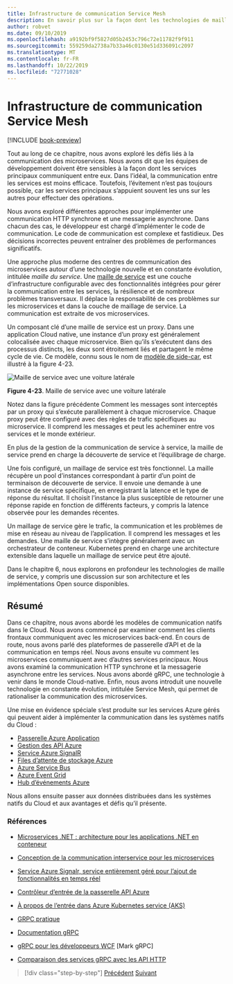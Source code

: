 ```yaml
---
title: Infrastructure de communication Service Mesh
description: En savoir plus sur la façon dont les technologies de maillage de service rationalisent la communication des microservices natives Cloud
author: robvet
ms.date: 09/10/2019
ms.openlocfilehash: a9192bf9f5827d05b2453c796c72e11782f9f911
ms.sourcegitcommit: 559259da2738a7b33a46c0130e51d336091c2097
ms.translationtype: MT
ms.contentlocale: fr-FR
ms.lasthandoff: 10/22/2019
ms.locfileid: "72771028"
---
```

# <a name="service-mesh-communication-infrastructure"></a>Infrastructure de communication Service Mesh

[!INCLUDE [book-preview](../../../includes/book-preview.md)]

Tout au long de ce chapitre, nous avons exploré les défis liés à la communication des microservices. Nous avons dit que les équipes de développement doivent être sensibles à la façon dont les services principaux communiquent entre eux. Dans l’idéal, la communication entre les services est moins efficace. Toutefois, l’évitement n’est pas toujours possible, car les services principaux s’appuient souvent les uns sur les autres pour effectuer des opérations.

Nous avons exploré différentes approches pour implémenter une communication HTTP synchrone et une messagerie asynchrone. Dans chacun des cas, le développeur est chargé d’implémenter le code de communication. Le code de communication est complexe et fastidieux. Des décisions incorrectes peuvent entraîner des problèmes de performances significatifs.

Une approche plus moderne des centres de communication des microservices autour d’une technologie nouvelle et en constante évolution, intitulée *maille du service*. Une [maille de service](https://www.nginx.com/blog/what-is-a-service-mesh/) est une couche d’infrastructure configurable avec des fonctionnalités intégrées pour gérer la communication entre les services, la résilience et de nombreux problèmes transversaux. Il déplace la responsabilité de ces problèmes sur les microservices et dans la couche de maillage de service. La communication est extraite de vos microservices.

Un composant clé d’une maille de service est un proxy. Dans une application Cloud native, une instance d’un proxy est généralement colocalisée avec chaque microservice. Bien qu’ils s’exécutent dans des processus distincts, les deux sont étroitement liés et partagent le même cycle de vie. Ce modèle, connu sous le nom de [modèle de side-car](https://docs.microsoft.com/azure/architecture/patterns/sidecar), est illustré à la figure 4-23.

![Maille de service avec une voiture latérale](./media/service-mesh-with-side-car.png)

**Figure 4-23**. Maille de service avec une voiture latérale

Notez dans la figure précédente Comment les messages sont interceptés par un proxy qui s’exécute parallèlement à chaque microservice. Chaque proxy peut être configuré avec des règles de trafic spécifiques au microservice. Il comprend les messages et peut les acheminer entre vos services et le monde extérieur.

En plus de la gestion de la communication de service à service, la maille de service prend en charge la découverte de service et l’équilibrage de charge.

Une fois configuré, un maillage de service est très fonctionnel. La maille récupère un pool d’instances correspondant à partir d’un point de terminaison de découverte de service. Il envoie une demande à une instance de service spécifique, en enregistrant la latence et le type de réponse du résultat. Il choisit l’instance la plus susceptible de retourner une réponse rapide en fonction de différents facteurs, y compris la latence observée pour les demandes récentes.

Un maillage de service gère le trafic, la communication et les problèmes de mise en réseau au niveau de l’application. Il comprend les messages et les demandes. Une maille de service s’intègre généralement avec un orchestrateur de conteneur. Kubernetes prend en charge une architecture extensible dans laquelle un maillage de service peut être ajouté.

Dans le chapitre 6, nous explorons en profondeur les technologies de maille de service, y compris une discussion sur son architecture et les implémentations Open source disponibles.

## <a name="summary"></a>Résumé

Dans ce chapitre, nous avons abordé les modèles de communication natifs dans le Cloud. Nous avons commencé par examiner comment les clients frontaux communiquent avec les microservices back-end. En cours de route, nous avons parlé des plateformes de passerelle d’API et de la communication en temps réel. Nous avons ensuite vu comment les microservices communiquent avec d’autres services principaux. Nous avons examiné la communication HTTP synchrone et la messagerie asynchrone entre les services. Nous avons abordé gRPC, une technologie à venir dans le monde Cloud-native. Enfin, nous avons introduit une nouvelle technologie en constante évolution, intitulée Service Mesh, qui permet de rationaliser la communication des microservices.

Une mise en évidence spéciale s’est produite sur les services Azure gérés qui peuvent aider à implémenter la communication dans les systèmes natifs du Cloud :

- [Passerelle Azure Application](https://docs.microsoft.com/azure/application-gateway/overview)
- [Gestion des API Azure](https://azure.microsoft.com/services/api-management/)
- [Service Azure SignalR](https://azure.microsoft.com/services/signalr-service/)
- [Files d’attente de stockage Azure](https://docs.microsoft.com/azure/storage/queues/storage-queues-introduction)
- [Azure Service Bus](https://docs.microsoft.com/azure/service-bus-messaging/service-bus-messaging-overview)
- [Azure Event Grid](https://docs.microsoft.com/azure/event-grid/overview)
- [Hub d’événements Azure](https://azure.microsoft.com/services/event-hubs/)

Nous allons ensuite passer aux données distribuées dans les systèmes natifs du Cloud et aux avantages et défis qu’il présente.

### <a name="references"></a>Références

- [Microservices .NET : architecture pour les applications .NET en conteneur](https://dotnet.microsoft.com/download/thank-you/microservices-architecture-ebook)

- [Conception de la communication interservice pour les microservices](https://docs.microsoft.com/azure/architecture/microservices/design/interservice-communication)

- [Service Azure Signalr, service entièrement géré pour l’ajout de fonctionnalités en temps réel](https://azure.microsoft.com/blog/azure-signalr-service-a-fully-managed-service-to-add-real-time-functionality/)

- [Contrôleur d’entrée de la passerelle API Azure](https://azure.github.io/application-gateway-kubernetes-ingress/)

- [À propos de l’entrée dans Azure Kubernetes service (AKS)](https://vincentlauzon.com/2018/10/10/about-ingress-in-azure-kubernetes-service-aks/)

- [GRPC pratique](https://www.worldcat.org/title/practical-grpc/oclc/1042342319)

- [Documentation gRPC](https://grpc.io/docs/guides/)

- [gRPC pour les développeurs WCF](https://bing.com) [Mark gRPC]

- [Comparaison des services gRPC avec les API HTTP](https://docs.microsoft.com/aspnet/core/grpc/comparison?view=aspnetcore-3.0)

>[!div class="step-by-step"]
>[Précédent](rest-grpc.md)
>[Suivant](distributed-data.md)
